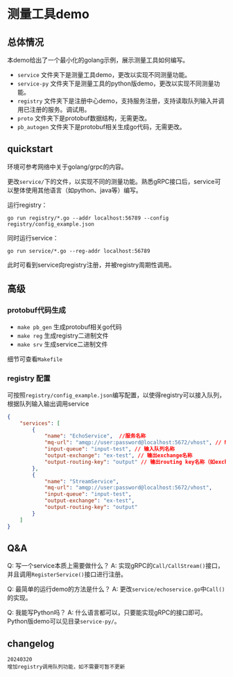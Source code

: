# 测量工具demo

## 总体情况

本demo给出了一个最小化的golang示例，展示测量工具如何编写。

* `service` 文件夹下是测量工具demo，更改以实现不同测量功能。
* `service-py` 文件夹下是测量工具的python版demo，更改以实现不同测量功能。
* `registry` 文件夹下是注册中心demo，支持服务注册，支持读取队列输入并调用已注册的服务。调试用。
* `proto` 文件夹下是protobuf数据结构，无需更改。
* `pb_autogen` 文件夹下是protobuf相关生成go代码，无需更改。

## quickstart
环境可参考网络中关于golang/grpc的内容。

更改`service/`下的文件，以实现不同的测量功能。熟悉gRPC接口后，service可以整体使用其他语言（如python、java等）编写。

运行registry：
```shell
go run registry/*.go --addr localhost:56789 --config registry/config_example.json
```

同时运行service：
```shell
go run service/*.go --reg-addr localhost:56789
```

此时可看到service向registry注册，并被registry周期性调用。

## 高级

### protobuf代码生成

* `make pb_gen` 生成protobuf相关go代码
* `make reg` 生成registry二进制文件
* `make srv` 生成service二进制文件

细节可查看`Makefile`

### registry 配置
可按照`registry/config_example.json`编写配置，以使得registry可以接入队列，根据队列输入输出调用service
```json
{
    "services": [
        {
            "name": "EchoService",  //服务名称
            "mq-url": "amqp://user:password@localhost:5672/vhost", // MQ队列信息
            "input-queue": "input-test", // 输入队列名称
            "output-exchange": "ex-test", // 输出exchange名称
            "output-routing-key": "output" // 输出routing key名称（如exchange为空，则为输出队列名称）
        },
        {
            "name": "StreamService",
            "mq-url": "amqp://user:password@localhost:5672/vhost",
            "input-queue": "input-test",
            "output-exchange": "ex-test",
            "output-routing-key": "output"
        }
    ]
}
```

## Q&A

Q: 写一个service本质上需要做什么？
A: 实现gRPC的`Call/CallStream()`接口，并且调用`RegisterService()`接口进行注册。

Q: 最简单的运行demo的方法是什么？
A: 更改`service/echoservice.go`中`Call()`的实现。

Q: 我能写Python吗？
A: 什么语言都可以，只要能实现gRPC的接口即可。Python版demo可以见目录`service-py/`。

## changelog
```
20240320
增加registry调用队列功能，如不需要可暂不更新
```